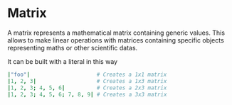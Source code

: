 # Matrix

A matrix represents a mathematical matrix containing generic values. This allows to make linear operations with matrices containing specific objects representing maths or other scientific datas.

It can be built with a literal in this way

```coffeescript
|"foo"|                     # Creates a 1x1 matrix
|1, 2, 3|                   # Creates a 1x3 matrix
|1, 2, 3; 4, 5, 6|          # Creates a 2x3 matrix
|1, 2, 3; 4, 5, 6; 7, 8, 9| # Creates a 3x3 matrix
```

